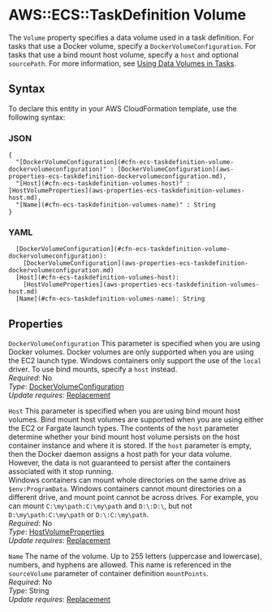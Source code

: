 # AWS::ECS::TaskDefinition Volume<a name="aws-properties-ecs-taskdefinition-volumes"></a>

The `Volume` property specifies a data volume used in a task definition\. For tasks that use a Docker volume, specify a `DockerVolumeConfiguration`\. For tasks that use a bind mount host volume, specify a `host` and optional `sourcePath`\. For more information, see [Using Data Volumes in Tasks](https://docs.aws.amazon.com/AmazonECS/latest/developerguide/using_data_volumes.html)\.

## Syntax<a name="aws-properties-ecs-taskdefinition-volumes-syntax"></a>

To declare this entity in your AWS CloudFormation template, use the following syntax:

### JSON<a name="aws-properties-ecs-taskdefinition-volumes-syntax.json"></a>

```
{
  "[DockerVolumeConfiguration](#cfn-ecs-taskdefinition-volume-dockervolumeconfiguration)" : [DockerVolumeConfiguration](aws-properties-ecs-taskdefinition-dockervolumeconfiguration.md),
  "[Host](#cfn-ecs-taskdefinition-volumes-host)" : [HostVolumeProperties](aws-properties-ecs-taskdefinition-volumes-host.md),
  "[Name](#cfn-ecs-taskdefinition-volumes-name)" : String
}
```

### YAML<a name="aws-properties-ecs-taskdefinition-volumes-syntax.yaml"></a>

```
  [DockerVolumeConfiguration](#cfn-ecs-taskdefinition-volume-dockervolumeconfiguration): 
    [DockerVolumeConfiguration](aws-properties-ecs-taskdefinition-dockervolumeconfiguration.md)
  [Host](#cfn-ecs-taskdefinition-volumes-host): 
    [HostVolumeProperties](aws-properties-ecs-taskdefinition-volumes-host.md)
  [Name](#cfn-ecs-taskdefinition-volumes-name): String
```

## Properties<a name="aws-properties-ecs-taskdefinition-volumes-properties"></a>

`DockerVolumeConfiguration`  <a name="cfn-ecs-taskdefinition-volume-dockervolumeconfiguration"></a>
This parameter is specified when you are using Docker volumes\. Docker volumes are only supported when you are using the EC2 launch type\. Windows containers only support the use of the `local` driver\. To use bind mounts, specify a `host` instead\.  
*Required*: No  
*Type*: [DockerVolumeConfiguration](aws-properties-ecs-taskdefinition-dockervolumeconfiguration.md)  
*Update requires*: [Replacement](https://docs.aws.amazon.com/AWSCloudFormation/latest/UserGuide/using-cfn-updating-stacks-update-behaviors.html#update-replacement)

`Host`  <a name="cfn-ecs-taskdefinition-volumes-host"></a>
This parameter is specified when you are using bind mount host volumes\. Bind mount host volumes are supported when you are using either the EC2 or Fargate launch types\. The contents of the `host` parameter determine whether your bind mount host volume persists on the host container instance and where it is stored\. If the `host` parameter is empty, then the Docker daemon assigns a host path for your data volume\. However, the data is not guaranteed to persist after the containers associated with it stop running\.  
Windows containers can mount whole directories on the same drive as `$env:ProgramData`\. Windows containers cannot mount directories on a different drive, and mount point cannot be across drives\. For example, you can mount `C:\my\path:C:\my\path` and `D:\:D:\`, but not `D:\my\path:C:\my\path` or `D:\:C:\my\path`\.  
*Required*: No  
*Type*: [HostVolumeProperties](aws-properties-ecs-taskdefinition-volumes-host.md)  
*Update requires*: [Replacement](https://docs.aws.amazon.com/AWSCloudFormation/latest/UserGuide/using-cfn-updating-stacks-update-behaviors.html#update-replacement)

`Name`  <a name="cfn-ecs-taskdefinition-volumes-name"></a>
The name of the volume\. Up to 255 letters \(uppercase and lowercase\), numbers, and hyphens are allowed\. This name is referenced in the `sourceVolume` parameter of container definition `mountPoints`\.  
*Required*: No  
*Type*: String  
*Update requires*: [Replacement](https://docs.aws.amazon.com/AWSCloudFormation/latest/UserGuide/using-cfn-updating-stacks-update-behaviors.html#update-replacement)